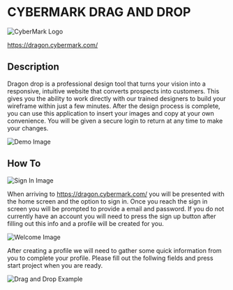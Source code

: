 # CYBERMARK DRAG AND DROP

![CyberMark Logo](https://www.cybermark.com/wp-content/uploads/2018/08/mainLogo-white.png)

https://dragon.cybermark.com/

## Description

Dragon drop is a professional design tool that turns your vision into a responsive, intuitive website that converts prospects into customers. This gives you the ability to work directly with our trained designers to build your wireframe within just a few minutes. After the design process is complete, you can use this application to insert your images and copy at your own convenience. You will be given a secure login to return at any time to make your changes.  

![Demo Image ](https://res.cloudinary.com/dallas/image/upload/v1622746614/li2kwqk0agyozaycpbgg.png)

## How To

![Sign In Image ](https://res.cloudinary.com/dallas/image/upload/v1622747989/q6vhgserx9whncyb6izn.png)

When arriving to https://dragon.cybermark.com/ you will be presented with the home screen and the option to sign in. Once you reach the sign in screen you will be prompted to provide a email and password. If you do not currently have an account you will need to press the sign up button after filling out this info and a profile will be created for you. 

![Welcome Image ](https://res.cloudinary.com/dallas/image/upload/v1622747049/wjncekmxwy9tgk8s9cjk.png)

After creating a profile we will need to gather some quick information from you to complete your profile. Please fill out the follwing fields and press start project when you are ready.

![Drag and Drop Example](https://www.dropbox.com/s/xtwo1e9kievdd2c/Untitled_%20Jun%203%2C%202021%2012_26%20PM.gif?dl=0)
